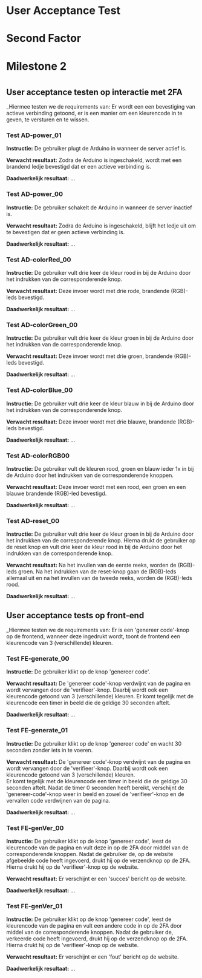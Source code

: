 # User Acceptance Test

# Second Factor

# Milestone 2

#

## User acceptance testen op interactie met 2FA
_Hiermee testen we de requirements van: Er wordt een een bevestiging van actieve verbinding getoond, er is een manier om een kleurencode in te geven, te versturen en te wissen.

### Test AD-power_01

**Instructie:**
De gebruiker plugt de Arduino in wanneer de server actief is. 

**Verwacht resultaat:**
Zodra de Arduino is ingeschakeld, wordt met een brandend ledje bevestigd dat er een actieve verbinding is. 

**Daadwerkelijk resultaat:**
...


### Test AD-power_00

**Instructie:**
De gebruiker schakelt de Arduino in wanneer de server inactief is.

**Verwacht resultaat:**
Zodra de Arduino is ingeschakeld, blijft het ledje uit om te bevestigen dat er geen actieve verbinding is. 

**Daadwerkelijk resultaat:**
...

### Test AD-colorRed_00

**Instructie:**
De gebruiker vult drie keer de kleur rood in bij de Arduino door het indrukken van de corresponderende knop. 

**Verwacht resultaat:**
Deze invoer wordt met drie rode, brandende (RGB)-leds bevestigd.

**Daadwerkelijk resultaat:**
...

### Test AD-colorGreen_00

**Instructie:**
De gebruiker vult drie keer de kleur groen in bij de Arduino door het indrukken van de corresponderende knop. 

**Verwacht resultaat:**
Deze invoer wordt met drie groen, brandende (RGB)-leds bevestigd.

**Daadwerkelijk resultaat:**
...

### Test AD-colorBlue_00

**Instructie:**
De gebruiker vult drie keer de kleur blauw in bij de Arduino door het indrukken van de corresponderende knop. 

**Verwacht resultaat:**
Deze invoer wordt met drie blauwe, brandende (RGB)-leds bevestigd.

**Daadwerkelijk resultaat:**
...

### Test AD-colorRGB00

**Instructie:**
De gebruiker vult de kleuren rood, groen en blauw ieder 1x in bij de Arduino door het indrukken van de corresponderende knoppen. 

**Verwacht resultaat:**
Deze invoer wordt met een rood, een groen en een blauwe brandende (RGB)-led bevestigd.

**Daadwerkelijk resultaat:**
...

### Test AD-reset_00

**Instructie:**
De gebruiker vult drie keer de kleur groen in bij de Arduino door het indrukken van de corresponderende knop. 
Hierna drukt de gebruiker op de reset knop en vult drie keer de kleur rood in bij de Arduino door het indrukken van de corresponderende knop. 

**Verwacht resultaat:**
Na het invullen van de eerste reeks, worden de (RGB)-leds groen. Na het indrukken van de reset-knop gaan de (RGB)-leds allemaal uit en na het invullen van de tweede reeks, worden de (RGB)-leds rood.

**Daadwerkelijk resultaat:**
...


## User acceptance tests op front-end
_Hiermee testen we de requirements van: Er is een 'genereer code'-knop op de frontend, wanneer deze ingedrukt wordt, toont de frontend een kleurencode van 3 (verschillende) kleuren.

### Test FE-generate_00

**Instructie:**
De gebruiker klikt op de knop 'genereer code'. 

**Verwacht resultaat:**
De 'genereer code'-knop verdwijnt van de pagina en wordt vervangen door de 'verifieer'-knop.
Daarbij wordt ook een kleurencode getoond van 3 (verschillende) kleuren. 
Er komt tegelijk met de kleurencode een timer in beeld die de geldige 30 seconden aftelt.


**Daadwerkelijk resultaat:**
...

### Test FE-generate_01

**Instructie:**
De gebruiker klikt op de knop 'genereer code' en wacht 30 seconden zonder iets in te voeren.

**Verwacht resultaat:**
De 'genereer code'-knop verdwijnt van de pagina en wordt vervangen door de 'verifieer'-knop.
Daarbij wordt ook een kleurencode getoond van 3 (verschillende) kleuren.  
Er komt tegelijk met de kleurencode een timer in beeld die de geldige 30 seconden aftelt.
Nadat de timer 0 seconden heeft bereikt, verschijnt de 'genereer-code'-knop weer in beeld en zowel de 'verifieer'-knop en de vervallen code verdwijnen van de pagina.

**Daadwerkelijk resultaat:**
...


### Test FE-genVer_00
**Instructie:**
De gebruiker klikt op de knop 'genereer code', leest de kleurencode van de pagina en vult deze in op de 2FA door middel van de corresponderende knoppen. 
Nadat de gebruiker de, op de website afgebeelde code heeft ingevoerd, drukt hij op de verzendknop op de 2FA.
Hierna drukt hij op de 'verifieer'-knop op de website. 

**Verwacht resultaat:**
Er verschijnt er een 'succes' bericht op de website.

**Daadwerkelijk resultaat:**
...

### Test FE-genVer_01
**Instructie:**
De gebruiker klikt op de knop 'genereer code', leest de kleurencode van de pagina en vult een andere code in op de 2FA door middel van de corresponderende knoppen. 
Nadat de gebruiker de, verkeerde code heeft ingevoerd, drukt hij op de verzendknop op de 2FA.
Hierna drukt hij op de 'verifieer'-knop op de website. 

**Verwacht resultaat:**
Er verschijnt er een 'fout' bericht op de website.

**Daadwerkelijk resultaat:**
...


